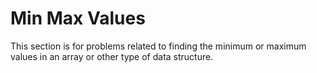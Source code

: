 Min Max Values
==============

This section is for problems related to
finding the minimum or maximum values
in an array or other type of data structure.
